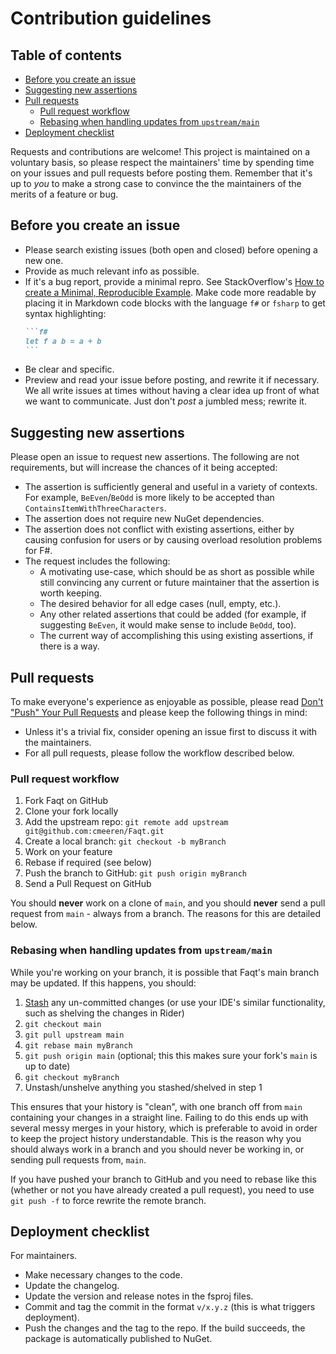 # Contribution guidelines

## Table of contents

<!-- TOC -->

* [Before you create an issue](#before-you-create-an-issue)
* [Suggesting new assertions](#suggesting-new-assertions)
* [Pull requests](#pull-requests)
  * [Pull request workflow](#pull-request-workflow)
  * [Rebasing when handling updates from `upstream/main`](#rebasing-when-handling-updates-from-upstreammain)
* [Deployment checklist](#deployment-checklist)

<!-- TOC -->

Requests and contributions are welcome! This project is maintained on a voluntary basis, so please respect the
maintainers' time by spending time on your issues and pull requests before posting them. Remember that it's up to _you_
to make a strong case to convince the the maintainers of the merits of a feature or bug.

## Before you create an issue

- Please search existing issues (both open and closed) before opening a new one.
- Provide as much relevant info as possible.
- If it's a bug report, provide a minimal repro. See
  StackOverflow's [How to create a Minimal, Reproducible Example](https://stackoverflow.com/help/minimal-reproducible-example).
  Make code more readable by placing it in Markdown code blocks with the language `f#` or `fsharp` to get syntax
  highlighting:
  ``````md
  ```f#
  let f a b = a + b
  ```
  ``````
- Be clear and specific.
- Preview and read your issue before posting, and rewrite it if necessary. We all write issues at times without having a
  clear idea up front of what we want to communicate. Just don't _post_ a jumbled mess; rewrite it.

## Suggesting new assertions

Please open an issue to request new assertions. The following are not requirements, but will increase the chances of it
being accepted:

- The assertion is sufficiently general and useful in a variety of contexts. For example, `BeEven`/`BeOdd` is more
  likely to be accepted than `ContainsItemWithThreeCharacters`.
- The assertion does not require new NuGet dependencies.
- The assertion does not conflict with existing assertions, either by causing confusion for users or by causing overload
  resolution problems for F#.
- The request includes the following:
  - A motivating use-case, which should be as short as possible while still convincing any current or future maintainer
    that the assertion is worth keeping.
  - The desired behavior for all edge cases (null, empty, etc.).
  - Any other related assertions that could be added (for example, if suggesting `BeEven`, it would make sense to
    include `BeOdd`, too).
  - The current way of accomplishing this using existing assertions, if there is a way.

## Pull requests

To make everyone's experience as enjoyable as possible, please
read [Don't "Push" Your Pull Requests](https://www.igvita.com/2011/12/19/dont-push-your-pull-requests/) and please keep
the following things in mind:

- Unless it's a trivial fix, consider opening an issue first to discuss it with the maintainers.
- For all pull requests, please follow the workflow described below.

### Pull request workflow

1. Fork Faqt on GitHub
2. Clone your fork locally
3. Add the upstream repo: `git remote add upstream git@github.com:cmeeren/Faqt.git`
4. Create a local branch: `git checkout -b myBranch`
5. Work on your feature
6. Rebase if required (see below)
7. Push the branch to GitHub: `git push origin myBranch`
8. Send a Pull Request on GitHub

You should **never** work on a clone of `main`, and you should **never** send a pull request from `main` - always from a
branch. The reasons for this are detailed below.

### Rebasing when handling updates from `upstream/main`

While you're working on your branch, it is possible that Faqt's main branch may be updated. If this happens, you should:

1. [Stash](https://git-scm.com/book/en/v2/Git-Tools-Stashing-and-Cleaning) any un-committed changes (or use your IDE's
   similar functionality, such as shelving the changes in Rider)
2. `git checkout main`
3. `git pull upstream main`
4. `git rebase main myBranch`
5. `git push origin main` (optional; this this makes sure your fork's `main` is up to date)
6. `git checkout myBranch`
7. Unstash/unshelve anything you stashed/shelved in step 1

This ensures that your history is "clean", with one branch off from `main` containing your changes in a straight line.
Failing to do this ends up with several messy merges in your history, which is preferable to avoid in order to keep the
project history understandable. This is the reason why you should always work in a branch and you should never be
working in, or sending pull requests from, `main`.

If you have pushed your branch to GitHub and you need to rebase like this (whether or not you have already created a
pull request), you need to use `git push -f` to force rewrite the remote branch.

## Deployment checklist

For maintainers.

* Make necessary changes to the code.
* Update the changelog.
* Update the version and release notes in the fsproj files.
* Commit and tag the commit in the format `v/x.y.z` (this is what triggers deployment).
* Push the changes and the tag to the repo. If the build succeeds, the package is automatically published to NuGet.
